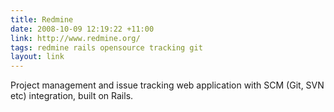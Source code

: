 ```yaml
---
title: Redmine
date: 2008-10-09 12:19:22 +11:00
link: http://www.redmine.org/
tags: redmine rails opensource tracking git
layout: link
---
```

Project management and issue tracking web application with SCM (Git, SVN etc) integration, built on Rails.
